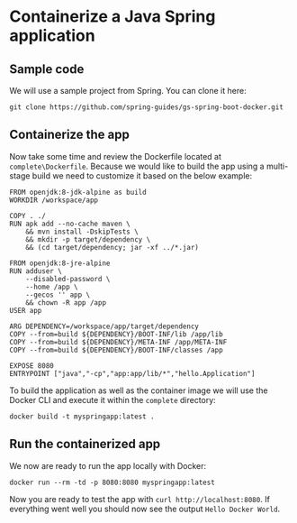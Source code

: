 # Containerize a Java Spring application

## Sample code

We will use a sample project from Spring. You can clone it here:

```
git clone https://github.com/spring-guides/gs-spring-boot-docker.git
```

## Containerize the app

Now take some time and review the Dockerfile located at `complete\Dockerfile`. Because we would like to build the app using a multi-stage build we need to customize it based on the below example:

```
FROM openjdk:8-jdk-alpine as build
WORKDIR /workspace/app

COPY . ./
RUN apk add --no-cache maven \
    && mvn install -DskipTests \
    && mkdir -p target/dependency \
    && (cd target/dependency; jar -xf ../*.jar)

FROM openjdk:8-jre-alpine
RUN adduser \
    --disabled-password \
    --home /app \
    --gecos '' app \
    && chown -R app /app
USER app

ARG DEPENDENCY=/workspace/app/target/dependency
COPY --from=build ${DEPENDENCY}/BOOT-INF/lib /app/lib
COPY --from=build ${DEPENDENCY}/META-INF /app/META-INF
COPY --from=build ${DEPENDENCY}/BOOT-INF/classes /app

EXPOSE 8080
ENTRYPOINT ["java","-cp","app:app/lib/*","hello.Application"]
```

To build the application as well as the container image we will use the Docker CLI and execute it within the `complete` directory:

```
docker build -t myspringapp:latest .
```

## Run the containerized app

We now are ready to run the app locally with Docker:

```
docker run --rm -td -p 8080:8080 myspringapp:latest
```

Now you are ready to test the app with `curl http://localhost:8080`. If everything went well you should now see the output `Hello Docker World`.

